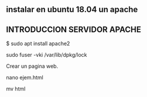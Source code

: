 ## instalar en ubuntu 18.04 un apache

## INTRODUCCION SERVIDOR APACHE

$ sudo apt install apache2

sudo fuser -vki /var/lib/dpkg/lock

Crear un pagina web.

nano ejem.html

mv html 

